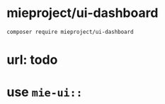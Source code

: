 # mieproject/ui-dashboard
    composer require mieproject/ui-dashboard
    
# url: todo

# use `mie-ui::` 
